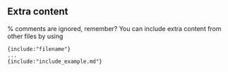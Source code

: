 ## Extra content

% comments are ignored, remember?
You can include extra content from other files by using

    {include:"filename"}
    ...
    {include:"include_example.md"}
